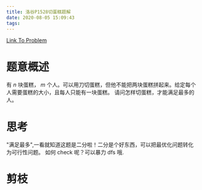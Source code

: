```yaml
---
title: 洛谷P1528切蛋糕题解
date: 2020-08-05 15:09:43
tags:
---
```


[Link To Problem](https://www.luogu.com.cn/problem/P1528)
# 题意概述
有 $n$ 块蛋糕， $m$ 个人。可以用刀切蛋糕，但他不能把两块蛋糕拼起来。给定每个人需要蛋糕的大小，且每人只能有一块蛋糕。
请问怎样切蛋糕，才能满足最多的人。

# 思考
"满足最多",一看就知道这题是二分啦！二分是个好东西，可以把最优化问题转化为可行性问题。
如何 check 呢？可以暴力 dfs 哦.

# 剪枝
